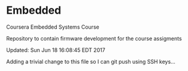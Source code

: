
# Embedded
Coursera Embedded Systems Course

Repository to contain firmware development for the course assigments

Updated:  Sun Jun 18 16:08:45 EDT 2017

Adding a trivial change to this file so I can git push using SSH keys...
